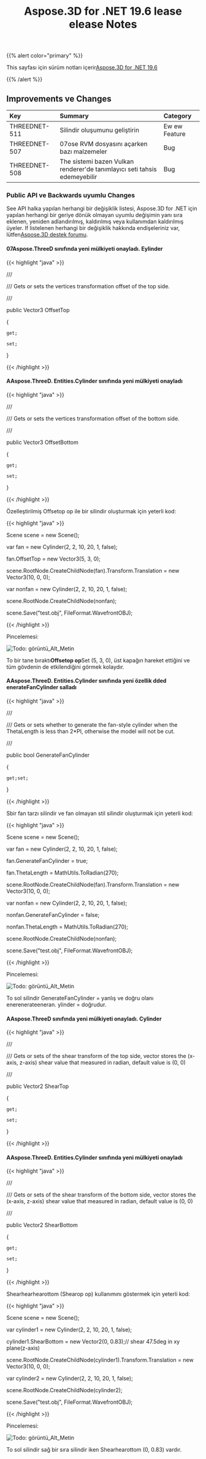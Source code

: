 ﻿---
title: Aspose.3D for .NET 19.6 lease elease Notes
type: docs
weight: 70
url: /tr/net/aspose-3d-for-net-19-6-release-notes/
---
{{% alert color="primary" %}} 

This sayfası için sürüm notları içerir[Aspose.3D for .NET 19.6](https://www.nuget.org/packages/Aspose.3D/19.6.0)

{{% /alert %}} 
## **Improvements ve Changes**

|**Key**|**Summary**|**Category**|
|:- |:- |:- |
|THREEDNET-511|Silindir oluşumunu geliştirin|Ew ew Feature|
|THREEDNET-507|07ose RVM dosyasını açarken bazı malzemeler|Bug|
|THREEDNET-508|The sistemi bazen Vulkan renderer'de tanımlayıcı seti tahsis edemeyebilir|Bug|
### **Public API ve Backwards uyumlu Changes**
See API halka yapılan herhangi bir değişiklik listesi, Aspose.3D for .NET için yapılan herhangi bir geriye dönük olmayan uyumlu değişimin yanı sıra eklenen, yeniden adlandırılmış, kaldırılmış veya kullanımdan kaldırılmış üyeler. If listelenen herhangi bir değişiklik hakkında endişeleriniz var, lütfen[Aspose.3D destek forumu](https://forum.aspose.com/c/3d).
#### **07Aspose.ThreeD sınıfında yeni mülkiyeti onayladı. Eylinder**
{{< highlight "java" >}}

 /// <summary>

/// Gets or sets the vertices transformation offset of the top side.

/// </summary>

public Vector3 OffsetTop

{

    get;

    set;

}

{{< /highlight >}}
#### **AAspose.ThreeD. Entities.Cylinder sınıfında yeni mülkiyeti onayladı**
{{< highlight "java" >}}

 /// <summary>

/// Gets or sets the vertices transformation offset of the bottom side.

/// </summary>

public Vector3 OffsetBottom

{

    get;

    set;

}

{{< /highlight >}}

Özelleştirilmiş Offsetop op ile bir silindir oluşturmak için yeterli kod:

{{< highlight "java" >}}

 Scene scene = new Scene();

var fan = new Cylinder(2, 2, 10, 20, 1, false);

fan.OffsetTop = new Vector3(5, 3, 0);

scene.RootNode.CreateChildNode(fan).Transform.Translation = new Vector3(10, 0, 0);

var nonfan = new Cylinder(2, 2, 10, 20, 1, false);

scene.RootNode.CreateChildNode(nonfan);

scene.Save("test.obj", FileFormat.WavefrontOBJ);

{{< /highlight >}}

Pincelemesi:

![Todo: görüntü_Alt_Metin](aspose-3d-for-net-19-6-release-notes_1.png)

To bir tane bıraktı**Offsetop op**Set (5, 3, 0), üst kapağın hareket ettiğini ve tüm gövdenin de etkilendiğini görmek kolaydır.
#### **AAspose.ThreeD. Entities.Cylinder sınıfında yeni özellik dded enerateFanCylinder salladı**
{{< highlight "java" >}}

 /// <summary>

/// Gets or sets whether to generate the fan-style cylinder when the ThetaLength is less than 2*PI, otherwise the model will not be cut.

/// </summary>

public bool GenerateFanCylinder

{

    get;set;

}

{{< /highlight >}}

Sbir fan tarzı silindir ve fan olmayan stil silindir oluşturmak için yeterli kod:

{{< highlight "java" >}}

 Scene scene = new Scene();

var fan = new Cylinder(2, 2, 10, 20, 1, false);

fan.GenerateFanCylinder = true;

fan.ThetaLength = MathUtils.ToRadian(270);

scene.RootNode.CreateChildNode(fan).Transform.Translation = new Vector3(10, 0, 0);

var nonfan = new Cylinder(2, 2, 10, 20, 1, false);

nonfan.GenerateFanCylinder = false;

nonfan.ThetaLength = MathUtils.ToRadian(270);

scene.RootNode.CreateChildNode(nonfan);

scene.Save("test.obj", FileFormat.WavefrontOBJ);

{{< /highlight >}}

Pincelemesi:

![Todo: görüntü_Alt_Metin](aspose-3d-for-net-19-6-release-notes_2.png)

To sol silindir GenerateFanCylinder = yanlış ve doğru olanı enerenerateeneran. ylinder = doğrudur.
#### **AAspose.ThreeD sınıfında yeni mülkiyeti onayladı. Cylinder**
{{< highlight "java" >}}

 /// <summary>

/// Gets or sets of the shear transform of the top side, vector stores the (x-axis, z-axis) shear value that measured in radian, default value is (0, 0)

/// </summary>

public Vector2 ShearTop

{

    get;

    set;

}

{{< /highlight >}}
#### **AAspose.ThreeD. Entities.Cylinder sınıfında yeni mülkiyeti onayladı**
{{< highlight "java" >}}

 /// <summary>

/// Gets or sets of the shear transform of the bottom side, vector stores the (x-axis, z-axis) shear value that measured in radian, default value is (0, 0)

/// </summary>

public Vector2 ShearBottom

{

    get;

    set;

}

{{< /highlight >}}

Shearhearhearottom (Shearop op) kullanımını göstermek için yeterli kod:

{{< highlight "java" >}}

 Scene scene = new Scene();

var cylinder1 = new Cylinder(2, 2, 10, 20, 1, false);

cylinder1.ShearBottom = new Vector2(0, 0.83);// shear 47.5deg in xy plane(z-axis)

scene.RootNode.CreateChildNode(cylinder1).Transform.Translation = new Vector3(10, 0, 0);

var cylinder2 = new Cylinder(2, 2, 10, 20, 1, false);

scene.RootNode.CreateChildNode(cylinder2);

scene.Save("test.obj", FileFormat.WavefrontOBJ);

{{< /highlight >}}

Pincelemesi:

![Todo: görüntü_Alt_Metin](aspose-3d-for-net-19-6-release-notes_3.png)

To sol silindir sağ bir sıra silindir iken Shearhearottom (0, 0.83) vardır.
